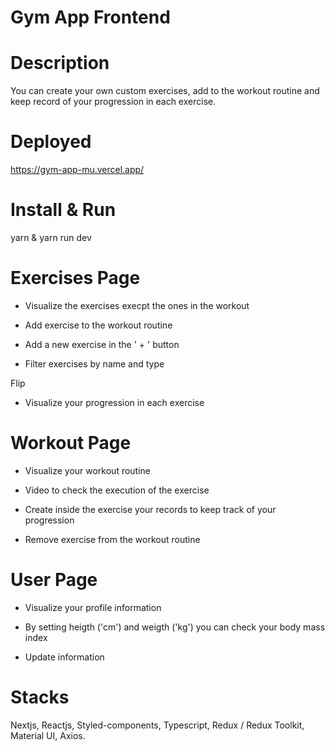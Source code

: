 # Gym App Frontend

# Description

You can create your own custom exercises, add to the workout routine and keep record of your progression in each exercise.

# Deployed

https://gym-app-mu.vercel.app/

# Install & Run

yarn & yarn run dev

# Exercises Page

- Visualize the exercises execpt the ones in the workout

- Add exercise to the workout routine

- Add a new exercise in the ' + ' button

- Filter exercises by name and type

Flip

- Visualize your progression in each exercise

# Workout Page

- Visualize your workout routine

- Video to check the execution of the exercise

- Create inside the exercise your records to keep track of your progression

- Remove exercise from the workout routine

# User Page

- Visualize your profile information

- By setting heigth ('cm') and weigth ('kg') you can check your body mass index

- Update information

# Stacks

Nextjs, Reactjs, Styled-components, Typescript, Redux / Redux Toolkit, Material UI, Axios.
